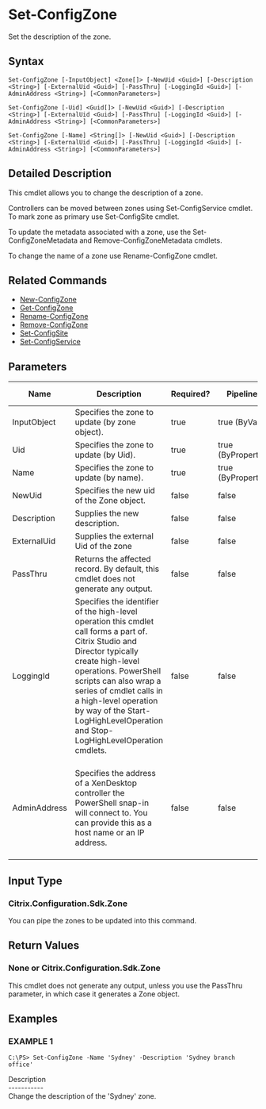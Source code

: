 ﻿# Set-ConfigZone

   Set the description of the zone.

## Syntax
```
Set-ConfigZone [-InputObject] <Zone[]> [-NewUid <Guid>] [-Description <String>] [-ExternalUid <Guid>] [-PassThru] [-LoggingId <Guid>] [-AdminAddress <String>] [<CommonParameters>]

Set-ConfigZone [-Uid] <Guid[]> [-NewUid <Guid>] [-Description <String>] [-ExternalUid <Guid>] [-PassThru] [-LoggingId <Guid>] [-AdminAddress <String>] [<CommonParameters>]

Set-ConfigZone [-Name] <String[]> [-NewUid <Guid>] [-Description <String>] [-ExternalUid <Guid>] [-PassThru] [-LoggingId <Guid>] [-AdminAddress <String>] [<CommonParameters>]
```

## Detailed Description
   This cmdlet allows you to change the description of a zone.

Controllers can be moved between zones using Set-ConfigService cmdlet. To mark zone as primary use Set-ConfigSite cmdlet.

To update the metadata associated with a zone, use the Set-ConfigZoneMetadata and Remove-ConfigZoneMetadata cmdlets.

To change the name of a zone use Rename-ConfigZone cmdlet.

## Related Commands
  * [New-ConfigZone](New-ConfigZone.html)
  * [Get-ConfigZone](Get-ConfigZone.html)
  * [Rename-ConfigZone](Rename-ConfigZone.html)
  * [Remove-ConfigZone](Remove-ConfigZone.html)
  * [Set-ConfigSite](Set-ConfigSite.html)
  * [Set-ConfigService](Set-ConfigService.html)
## Parameters

| Name   | Description | Required? | Pipeline Input | Default Value |
| --- | --- | --- | --- | --- |
| InputObject | Specifies the zone to update (by zone object). | true | true (ByValue) |  |
| Uid | Specifies the zone to update (by Uid). | true | true (ByPropertyName) |  |
| Name | Specifies the zone to update (by name). | true | true (ByPropertyName) |  |
| NewUid | Specifies the new uid of the Zone object. | false | false |  |
| Description | Supplies the new description. | false | false |  |
| ExternalUid | Supplies the external Uid of the zone | false | false |  |
| PassThru | Returns the affected record. By default, this cmdlet does not generate any output. | false | false | False |
| LoggingId | Specifies the identifier of the high-level operation this cmdlet call forms a part of. Citrix Studio and Director typically create high-level operations. PowerShell scripts can also wrap a series of cmdlet calls in a high-level operation by way of the Start-LogHighLevelOperation and Stop-LogHighLevelOperation cmdlets. | false | false |  |
| AdminAddress | Specifies the address of a XenDesktop controller the PowerShell snap-in will connect to. You can provide this as a host name or an IP address. | false | false | Localhost. Once a value is provided by any cmdlet, this value becomes the default. |

## Input Type
### Citrix.Configuration.Sdk.Zone
   You can pipe the zones to be updated into this command.
## Return Values
### None or Citrix.Configuration.Sdk.Zone
   This cmdlet does not generate any output, unless you use the PassThru parameter, in which case it generates a Zone object.
## Examples

### EXAMPLE 1
```
C:\PS> Set-ConfigZone -Name 'Sydney' -Description 'Sydney branch office'
```
   Description<br>-----------<br>Change the description of the 'Sydney' zone.

